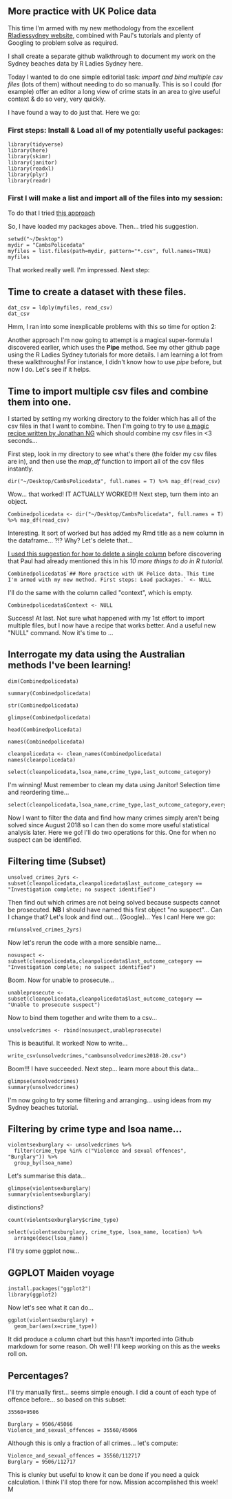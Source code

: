 ## More practice with UK Police data ## 

This time I'm armed with my new methodology from the excellent [Rladiessydney website](https://rladiessydney.org/courses/ryouwithme/), 
combined with Paul's tutorials and plenty of Googling to problem solve as required.

I shall create a separate github walkthrough to document my work on the Sydney beaches data by R Ladies Sydney here.

Today I wanted to do one simple editorial task: *import and bind multiple csv files* (lots of them) without needing to do so manually. 
This is so I could (for example) offer an editor a long view of crime stats in an area to give useful context & do so very, very quickly.

I have found a way to do just that. 
Here we go:

### First steps: Install & Load all of my potentially useful packages: ###
```{r}
library(tidyverse)
library(here)
library(skimr)
library(janitor)
library(readxl)
library(plyr)
library(readr)

```
### First I will make a list and import all of the files into my session: ### 

To do that I tried [this approach](https://datascienceplus.com/how-to-import-multiple-csv-files-simultaneously-in-r-and-create-a-data-frame/)

So, I have loaded my packages above. Then... tried his suggestion.

```{r}
setwd("~/Desktop")
mydir = "CambsPolicedata"
myfiles = list.files(path=mydir, pattern="*.csv", full.names=TRUE)
myfiles
```
That worked really well. I'm impressed. Next step:

## Time to create a dataset with these files.

```{r}
dat_csv = ldply(myfiles, read_csv)
dat_csv
```
Hmm, I ran into some inexplicable problems with this so time for option 2:

Another approach I'm now going to attempt is a magical super-formula I discovered earlier, which uses the **Pipe** method. See my other github page using the 
R Ladies Sydney tutorials for more details. I am learning a lot from these walkthroughs! For instance, I didn't know how to use *pipe* before, but now I do. 
Let's see if it helps.

## Time to import multiple csv files and combine them into one.

I started by setting my working directory to the folder which has all of the csv files in that I want to combine. 
Then I'm going to try to use [a magic recipe written by Jonathan NG](https://www.youtube.com/watch?v=HpWce0ovphY)
which should combine my csv files in <3 seconds... 

First step, look in my directory to see what's there (the folder my csv files are in), and then use the *map_df* function to import all of the csv files instantly. 
```{r}
dir("~/Desktop/CambsPolicedata", full.names = T) %>% map_df(read_csv)
```
Wow... that worked! IT ACTUALLY WORKED!!! 
Next step, turn them into an object. 
```{r}
Combinedpolicedata <- dir("~/Desktop/CambsPolicedata", full.names = T) %>% map_df(read_csv)
```
Interesting. It sort of worked but has added my Rmd title as a new column in the dataframe... ?!? Why? Let's delete that... 

[I used this suggestion for how to delete a single column](https://stackoverflow.com/questions/4605206/drop-data-frame-columns-by-name) before discovering that Paul had already mentioned 
this in his *10 more things to do in R tutorial*.
```{r}
Combinedpolicedata$`## More practice with UK Police data. This time I'm armed with my new method. First steps: Load packages.` <- NULL
```
I'll do the same with the column called "context", which is empty.
```{r}
Combinedpolicedata$Context <- NULL
```
Success! At last. Not sure what happened with my 1st effort to import multiple files, but I now have a recipe that works better. And a useful new "NULL" command. Now it's time to ...

## Interrogate my data using the Australian methods I've been learning! ##
```{r}
dim(Combinedpolicedata)

```
```{r}
summary(Combinedpolicedata)
```
```{r}
str(Combinedpolicedata)
```
```{r}
glimpse(Combinedpolicedata)
```
```{r}
head(Combinedpolicedata)
```
```{r}
names(Combinedpolicedata)
```
```{r}
cleanpolicedata <- clean_names(Combinedpolicedata)
names(cleanpolicedata)
```
```{r}
select(cleanpolicedata,lsoa_name,crime_type,last_outcome_category)
```
I'm winning! Must remember to clean my data using Janitor! 
Selection time and reordering time... 
```{r}
select(cleanpolicedata,lsoa_name,crime_type,last_outcome_category,everything())
```
Now I want to filter the data and find how many crimes simply aren't being solved since August 2018 so I can then do some more useful statistical analysis later. Here we go! I'll do two operations for this. One for when no suspect can be identified.
## Filtering time (Subset)
```{r}
unsolved_crimes_2yrs <- subset(cleanpolicedata,cleanpolicedata$last_outcome_category == "Investigation complete; no suspect identified")
```
Then find out which crimes are not being solved because suspects cannot be prosecuted. **NB** I should have named this first object "no suspect"... Can I change that? Let's look and find out... (Google)... Yes I can! Here we go:
```{r}
rm(unsolved_crimes_2yrs)
```
Now let's rerun the code with a more sensible name... 
```{r}
nosuspect <- subset(cleanpolicedata,cleanpolicedata$last_outcome_category == "Investigation complete; no suspect identified")
```
Boom. Now for unable to prosecute... 
```{r}
unableprosecute <- subset(cleanpolicedata,cleanpolicedata$last_outcome_category == "Unable to prosecute suspect")
```
Now to bind them together and write them to a csv... 
```{r}
unsolvedcrimes <- rbind(nosuspect,unableprosecute)
```
This is beautiful. It worked! Now to write... 
```{r}
write_csv(unsolvedcrimes,"cambsunsolvedcrimes2018-20.csv")
```
Boom!!! I have succeeded. Next step... learn more about this data... 
```{r}
glimpse(unsolvedcrimes)
summary(unsolvedcrimes)
```
I'm now going to try some filtering and arranging... using ideas from my Sydney beaches tutorial.
## Filtering by crime type and lsoa name... 
```{r}
violentsexburglary <- unsolvedcrimes %>% 
  filter(crime_type %in% c("Violence and sexual offences", "Burglary")) %>%
  group_by(lsoa_name)
```
Let's summarise this data... 
```{r}
glimpse(violentsexburglary)
summary(violentsexburglary)
```
distinctions? 
```{r}
count(violentsexburglary$crime_type)
```
```{r}
select(violentsexburglary, crime_type, lsoa_name, location) %>%
  arrange(desc(lsoa_name))
```
I'll try some ggplot now... 

## GGPLOT Maiden voyage
```{r}
install.packages("ggplot2")
library(ggplot2)
```
Now let's see what it can do...
```{r}
ggplot(violentsexburglary) +
  geom_bar(aes(x=crime_type))
```
It did produce a column chart but this hasn't imported into Github markdown for some reason. Oh well! I'll keep working on this as the weeks roll on.

## Percentages?
I'll try manually first... seems simple enough. I did a count of each type of offence before... so based on this subset:
```{r}
35560+9506
```
```{r}
Burglary = 9506/45066
Violence_and_sexual_offences = 35560/45066
```
Although this is only a fraction of all crimes... let's compute: 
```{r}
Violence_and_sexual_offences = 35560/112717
Burglary = 9506/112717
```
This is clunky but useful to know it can be done if you need a quick calculation. I think I'll stop there for now. Mission accomplished this week!
M


